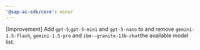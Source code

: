 ```yaml
---
'@sap-ai-sdk/core': minor
---
```


[Improvement] Add `gpt-5`,`gpt-5-mini` and `gpt-5-nano` to and remove `gemini-1.5-flash`, `gemini-1.5-pro` and `ibm--granite-13b-chat`the available model list.
